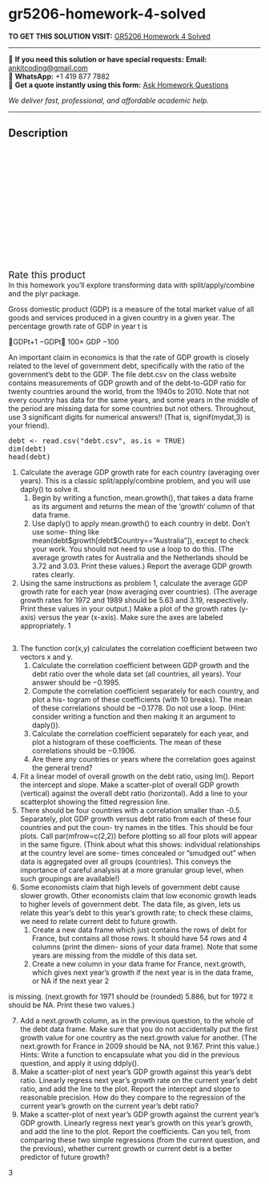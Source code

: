# gr5206-homework-4-solved
**TO GET THIS SOLUTION VISIT:** [GR5206 Homework 4 Solved](https://www.ankitcodinghub.com/product/gr5206-homework-4-solved/)


---

📩 **If you need this solution or have special requests:** **Email:** ankitcoding@gmail.com  
📱 **WhatsApp:** +1 419 877 7882  
📄 **Get a quote instantly using this form:** [Ask Homework Questions](https://www.ankitcodinghub.com/services/ask-homework-questions/)

*We deliver fast, professional, and affordable academic help.*

---

<h2>Description</h2>



<div class="kk-star-ratings kksr-auto kksr-align-center kksr-valign-top" data-payload="{&quot;align&quot;:&quot;center&quot;,&quot;id&quot;:&quot;94742&quot;,&quot;slug&quot;:&quot;default&quot;,&quot;valign&quot;:&quot;top&quot;,&quot;ignore&quot;:&quot;&quot;,&quot;reference&quot;:&quot;auto&quot;,&quot;class&quot;:&quot;&quot;,&quot;count&quot;:&quot;0&quot;,&quot;legendonly&quot;:&quot;&quot;,&quot;readonly&quot;:&quot;&quot;,&quot;score&quot;:&quot;0&quot;,&quot;starsonly&quot;:&quot;&quot;,&quot;best&quot;:&quot;5&quot;,&quot;gap&quot;:&quot;4&quot;,&quot;greet&quot;:&quot;Rate this product&quot;,&quot;legend&quot;:&quot;0\/5 - (0 votes)&quot;,&quot;size&quot;:&quot;24&quot;,&quot;title&quot;:&quot;GR5206 Homework 4 Solved&quot;,&quot;width&quot;:&quot;0&quot;,&quot;_legend&quot;:&quot;{score}\/{best} - ({count} {votes})&quot;,&quot;font_factor&quot;:&quot;1.25&quot;}">

<div class="kksr-stars">

<div class="kksr-stars-inactive">
            <div class="kksr-star" data-star="1" style="padding-right: 4px">


<div class="kksr-icon" style="width: 24px; height: 24px;"></div>
        </div>
            <div class="kksr-star" data-star="2" style="padding-right: 4px">


<div class="kksr-icon" style="width: 24px; height: 24px;"></div>
        </div>
            <div class="kksr-star" data-star="3" style="padding-right: 4px">


<div class="kksr-icon" style="width: 24px; height: 24px;"></div>
        </div>
            <div class="kksr-star" data-star="4" style="padding-right: 4px">


<div class="kksr-icon" style="width: 24px; height: 24px;"></div>
        </div>
            <div class="kksr-star" data-star="5" style="padding-right: 4px">


<div class="kksr-icon" style="width: 24px; height: 24px;"></div>
        </div>
    </div>

<div class="kksr-stars-active" style="width: 0px;">
            <div class="kksr-star" style="padding-right: 4px">


<div class="kksr-icon" style="width: 24px; height: 24px;"></div>
        </div>
            <div class="kksr-star" style="padding-right: 4px">


<div class="kksr-icon" style="width: 24px; height: 24px;"></div>
        </div>
            <div class="kksr-star" style="padding-right: 4px">


<div class="kksr-icon" style="width: 24px; height: 24px;"></div>
        </div>
            <div class="kksr-star" style="padding-right: 4px">


<div class="kksr-icon" style="width: 24px; height: 24px;"></div>
        </div>
            <div class="kksr-star" style="padding-right: 4px">


<div class="kksr-icon" style="width: 24px; height: 24px;"></div>
        </div>
    </div>
</div>


<div class="kksr-legend" style="font-size: 19.2px;">
            <span class="kksr-muted">Rate this product</span>
    </div>
    </div>
<div class="page" title="Page 1">
<div class="layoutArea">
<div class="column">
In this homework you’ll explore transforming data with split/apply/combine and the plyr package.

Gross domestic product (GDP) is a measure of the total market value of all goods and services produced in a given country in a given year. The percentage growth rate of GDP in year t is

􏰎GDPt+1 −GDPt􏰏 100× GDP −100

An important claim in economics is that the rate of GDP growth is closely related to the level of government debt, specifically with the ratio of the government’s debt to the GDP. The file debt.csv on the class website contains measurements of GDP growth and of the debt-to-GDP ratio for twenty countries around the world, from the 1940s to 2010. Note that not every country has data for the same years, and some years in the middle of the period are missing data for some countries but not others. Throughout, use 3 significant digits for numerical answers!! (That is, signif(mydat,3) is your friend).

<pre>debt &lt;- read.csv("debt.csv", as.is = TRUE)
dim(debt)
head(debt)
</pre>
<ol>
<li>Calculate the average GDP growth rate for each country (averaging over years). This is a classic split/apply/combine problem, and you will use daply() to solve it.
<ol>
<li>Begin by writing a function, mean.growth(), that takes a data frame as its argument and returns the mean of the ‘growth‘ column of that data frame.</li>
<li>Use daply() to apply mean.growth() to each country in debt. Don’t use some- thing like mean(debt$growth[debt$Country==”Australia”]), except to check your work. You should not need to use a loop to do this. (The average growth rates for Australia and the Netherlands should be 3.72 and 3.03. Print these values.) Report the average GDP growth rates clearly.</li>
</ol>
</li>
<li>Using the same instructions as problem 1, calculate the average GDP growth rate for each year (now averaging over countries). (The average growth rates for 1972 and 1989 should be 5.63 and 3.19, respectively. Print these values in your output.) Make a plot of the growth rates (y-axis) versus the year (x-axis). Make sure the axes are labeled appropriately.
1
</li>
</ol>
</div>
</div>
</div>
<div class="page" title="Page 2">
<div class="layoutArea">
<div class="column">
<ol start="3">
<li>The function cor(x,y) calculates the correlation coefficient between two vectors x and y.
<ol>
<li>Calculate the correlation coefficient between GDP growth and the debt ratio over the whole data set (all countries, all years). Your answer should be −0.1995.</li>
<li>Compute the correlation coefficient separately for each country, and plot a his- togram of these coefficients (with 10 breaks). The mean of these correlations should be −0.1778. Do not use a loop. (Hint: consider writing a function and then making it an argument to daply()).</li>
<li>Calculate the correlation coefficient separately for each year, and plot a histogram of these coefficients. The mean of these correlations should be −0.1906.</li>
<li>Are there any countries or years where the correlation goes against the general trend?</li>
</ol>
</li>
<li>Fit a linear model of overall growth on the debt ratio, using lm(). Report the intercept and slope. Make a scatter-plot of overall GDP growth (vertical) against the overall debt ratio (horizontal). Add a line to your scatterplot showing the fitted regression line.</li>
<li>There should be four countries with a correlation smaller than -0.5. Separately, plot GDP growth versus debt ratio from each of these four countries and put the coun- try names in the titles. This should be four plots. Call par(mfrow=c(2,2)) before plotting so all four plots will appear in the same figure.
(Think about what this shows: individual relationships at the country level are some- times concealed or ”smudged out” when data is aggregated over all groups (countries). This conveys the importance of careful analysis at a more granular group level, when such groupings are available!)
</li>
<li>Some economists claim that high levels of government debt cause slower growth. Other economists claim that low economic growth leads to higher levels of government debt. The data file, as given, lets us relate this year’s debt to this year’s growth rate; to check these claims, we need to relate current debt to future growth.
<ol>
<li>Create a new data frame which just contains the rows of debt for France, but contains all those rows. It should have 54 rows and 4 columns (print the dimen- sions of your data frame). Note that some years are missing from the middle of this data set.</li>
<li>Create a new column in your data frame for France, next.growth, which gives next year’s growth if the next year is in the data frame, or NA if the next year
2
</li>
</ol>
</li>
</ol>
</div>
</div>
</div>
<div class="page" title="Page 3">
<div class="layoutArea">
<div class="column">
is missing. (next.growth for 1971 should be (rounded) 5.886, but for 1972 it should be NA. Print these two values.)

<ol start="7">
<li>Add a next.growth column, as in the previous question, to the whole of the debt data frame. Make sure that you do not accidentally put the first growth value for one country as the next.growth value for another. (The next.growth for France in 2009 should be NA, not 9.167. Print this value.) Hints: Write a function to encapsulate what you did in the previous question, and apply it using ddply().</li>
<li>Make a scatter-plot of next year’s GDP growth against this year’s debt ratio. Linearly regress next year’s growth rate on the current year’s debt ratio, and add the line to the plot. Report the intercept and slope to reasonable precision. How do they compare to the regression of the current year’s growth on the current year’s debt ratio?</li>
<li>Make a scatter-plot of next year’s GDP growth against the current year’s GDP growth. Linearly regress next year’s growth on this year’s growth, and add the line to the plot. Report the coefficients. Can you tell, from comparing these two simple regressions (from the current question, and the previous), whether current growth or current debt is a better predictor of future growth?</li>
</ol>
</div>
</div>
<div class="layoutArea">
<div class="column">
3

</div>
</div>
</div>
